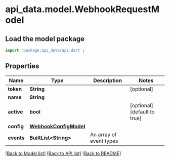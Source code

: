 # api_data.model.WebhookRequestModel

## Load the model package
```dart
import 'package:api_data/api.dart';
```

## Properties
Name | Type | Description | Notes
------------ | ------------- | ------------- | -------------
**token** | **String** |  | [optional] 
**name** | **String** |  | 
**active** | **bool** |  | [optional] [default to true]
**config** | [**WebhookConfigModel**](WebhookConfigModel.md) |  | 
**events** | **BuiltList&lt;String&gt;** | An array of event types | 

[[Back to Model list]](../README.md#documentation-for-models) [[Back to API list]](../README.md#documentation-for-api-endpoints) [[Back to README]](../README.md)


